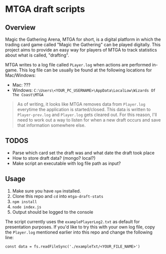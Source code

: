 # MTGA draft scripts

## Overview
Magic the Gathering Arena, MTGA for short, is a digital platform in which the trading card game called "Magic the Gathering" can be played digitally. This project aims to provide an easy way for players of MTGA to track statistics about what is called, "drafting".

MTGA writes to a log file called `PLayer.log` when actions are performed in-game. This log file can be usually be found at the following locations for Mac/Windows:
- Mac: ???
- Windows: `C:\Users\<YOUR_PC_USERNAME>\AppData\LocalLow\Wizards Of The Coast\MTGA`

> As of writing, it looks like MTGA removes data from `Player.log` everytime the application is started/closed. This data is written to `Player-prev.log` and `Player.log` gets cleared out. For this reason, I'll need to work out a way to listen for when a new draft occurs and save that information somewhere else.

## TODOS
- Parse which card set the draft was and what date the draft took place
- How to store draft data? (mongo? local?)
- Make script an executable with log file path as input?

## Usage

1. Make sure you have `npm` installed.
2. Clone this repo and `cd` into `mtga-draft-stats`
3. `npm install`
4. `node index.js`
5. Output should be logged to the console

The script currently uses the `examplePlayerLog2.txt` as default for presentation purposes. If you'd like to try this with your own log file, copy the `Player.log` mentioned earlier into this repo and change the following line: 

`const data = fs.readFileSync('./exampleTxt/<YOUR_FILE_NAME>')`
